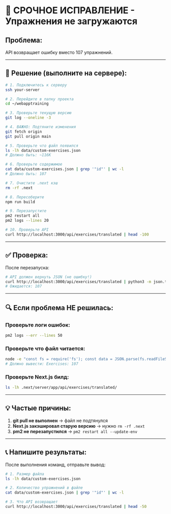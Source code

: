 # 🚨 СРОЧНОЕ ИСПРАВЛЕНИЕ - Упражнения не загружаются

## Проблема:
API возвращает ошибку вместо 107 упражнений.

---

## 🔧 Решение (выполните на сервере):

```bash
# 1. Подключитесь к серверу
ssh your-server

# 2. Перейдите в папку проекта
cd ~/webapptraining

# 3. Проверьте текущую версию
git log --oneline -3

# 4. ВАЖНО: Подтяните изменения
git fetch origin
git pull origin main

# 5. Проверьте что файл появился
ls -lh data/custom-exercises.json
# Должно быть: ~116K

# 6. Проверьте содержимое
cat data/custom-exercises.json | grep '"id"' | wc -l
# Должно быть: 107

# 7. Очистите .next кэш
rm -rf .next

# 8. Пересоберите
npm run build

# 9. Перезапустите
pm2 restart all
pm2 logs --lines 20

# 10. Проверьте API
curl http://localhost:3000/api/exercises/translated | head -100
```

---

## ✅ Проверка:

После перезапуска:

```bash
# API должен вернуть JSON (не ошибку!)
curl http://localhost:3000/api/exercises/translated | python3 -m json.tool | grep '"id"' | wc -l
# Ожидается: 107
```

---

## 🔍 Если проблема НЕ решилась:

### Проверьте логи ошибок:
```bash
pm2 logs --err --lines 50
```

### Проверьте что файл читается:
```bash
node -e "const fs = require('fs'); const data = JSON.parse(fs.readFileSync('data/custom-exercises.json', 'utf-8')); console.log('Exercises:', data.length);"
# Должно вывести: Exercises: 107
```

### Проверьте Next.js билд:
```bash
ls -lh .next/server/app/api/exercises/translated/
```

---

## 💡 Частые причины:

1. **git pull не выполнен** → файл не подтянулся
2. **Next.js закэшировал старую версию** → нужно `rm -rf .next`
3. **pm2 не перезапустился** → `pm2 restart all --update-env`

---

## 📞 Напишите результаты:

После выполнения команд, отправьте вывод:
```bash
# 1. Размер файла
ls -lh data/custom-exercises.json

# 2. Количество упражнений в файле
cat data/custom-exercises.json | grep '"id"' | wc -l

# 3. Что API возвращает
curl http://localhost:3000/api/exercises/translated | head -50
```

